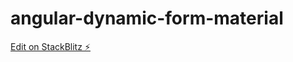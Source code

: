# angular-dynamic-form-material

[Edit on StackBlitz ⚡️](https://stackblitz.com/edit/angular-dynamic-form-material)